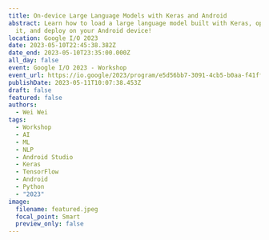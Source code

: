 ```yaml
---
title: On-device Large Language Models with Keras and Android
abstract: Learn how to load a large language model built with Keras, optimize
  it, and deploy on your Android device!
location: Google I/O 2023
date: 2023-05-10T22:45:38.382Z
date_end: 2023-05-10T23:35:00.000Z
all_day: false
event: Google I/O 2023 - Workshop
event_url: https://io.google/2023/program/e5d56bb7-3091-4cb5-b0aa-f41ff2cbc54e/
publishDate: 2023-05-11T10:07:38.453Z
draft: false
featured: false
authors:
  - Wei Wei
tags:
  - Workshop
  - AI
  - ML
  - NLP
  - Android Studio
  - Keras
  - TensorFlow
  - Android
  - Python
  - "2023"
image:
  filename: featured.jpeg
  focal_point: Smart
  preview_only: false
---
```

